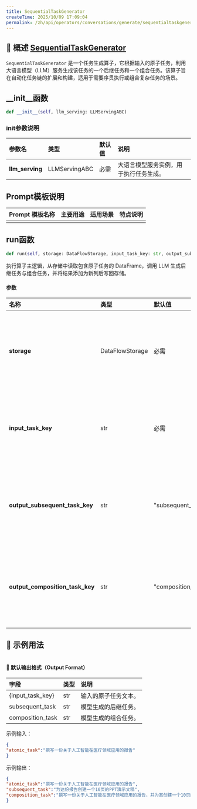 ```yaml
---
title: SequentialTaskGenerator
createTime: 2025/10/09 17:09:04
permalink: /zh/api/operators/conversations/generate/sequentialtaskgenerator/
---
```


## 📘 概述 [SequentialTaskGenerator](https://github.com/OpenDCAI/DataFlow/blob/main/dataflow/operators/reasoning/generate/sequential_task_generator.py)
`SequentialTaskGenerator` 是一个任务生成算子，它根据输入的原子任务，利用大语言模型（LLM）服务生成该任务的一个后继任务和一个组合任务。该算子旨在自动化任务链的扩展和构建，适用于需要序贯执行或组合复杂任务的场景。

## __init__函数
```python
def __init__(self, llm_serving: LLMServingABC)
```
### init参数说明
| 参数名 | 类型 | 默认值 | 说明 |
| :--- | :--- | :--- | :--- |
| **llm_serving** | LLMServingABC | 必需 | 大语言模型服务实例，用于执行任务生成。 |

## Prompt模板说明

| Prompt 模板名称 | 主要用途 | 适用场景 | 特点说明 |
| --- | --- | --- | --- |
| | | | |

## run函数
```python
def run(self, storage: DataFlowStorage, input_task_key: str, output_subsequent_task_key: str = "subsequent_task", output_composition_task_key: str = "composition_task")
```
执行算子主逻辑，从存储中读取包含原子任务的 DataFrame，调用 LLM 生成后继任务与组合任务，并将结果添加为新列后写回存储。

#### 参数
| 名称 | 类型 | 默认值 | 说明 |
| :--- | :--- | :--- | :--- |
| **storage** | DataFlowStorage | 必需 | 数据流存储实例，负责读取与写入数据。 |
| **input_task_key** | str | 必需 | 输入列名，对应原子任务字段。 |
| **output_subsequent_task_key** | str | "subsequent_task" | 输出列名，对应生成的后继任务字段。 |
| **output_composition_task_key** | str | "composition_task" | 输出列名，对应生成的组合任务字段。 |

## 🧠 示例用法
```python

```
#### 🧾 默认输出格式（Output Format）
| 字段 | 类型 | 说明 |
| :--- | :--- | :--- |
| {input_task_key} | str | 输入的原子任务文本。 |
| subsequent_task | str | 模型生成的后继任务。 |
| composition_task | str | 模型生成的组合任务。 |

示例输入：
```json
{
"atomic_task":"撰写一份关于人工智能在医疗领域应用的报告"
}
```
示例输出：
```json
{
"atomic_task":"撰写一份关于人工智能在医疗领域应用的报告",
"subsequent_task":"为这份报告创建一个10页的PPT演示文稿",
"composition_task":"撰写一份关于人工智能在医疗领域应用的报告，并为其创建一个10页的PPT演示文稿"
}
```

